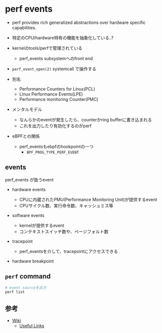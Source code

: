 # perf events

*  perf provides rich generalized abstractions over hardware specific capabilities. 
  * 特定のCPU/hardware特有の機能を抽象化している..?
* kernelのtools/perfで管理されている
  * perf_events subsystemへのfront end

* `perf_event_open(2)` systemcall で操作する

* 別名
  * Performance Counters for Linux(PCL)
  * Linux Performance Events(LPE)
  * Performance monitoring Counter(PMC)

* メンタルモデル
  * なんらかのeventが発生したら、counterかring bufferに書き込まれる
  * これを出力したり有効化するのがperf

* eBPFとの関係
  * perf_eventsもebpfのhookpointの一つ
    * `BPF_PROG_TYPE_PERF_EVENT`

## events

perf_events が扱うevent

* hardware events
  * CPUに内蔵されたPMU(Performance Monitoring Unit)が提供するevent
  * CPUサイクル数、実行命令数、キャッシュミス等

* software events
  * kernelが提供するevent
  * コンテキストスイッチ数や、ページフォルト数

* tracepoint
  * perf_eventsを介して、tracepointにアクセスできる

* hardware breakpoint

## `perf` command

```sh
# event sourceを出力
perf list
```


## 参考

* [Wiki](https://perf.wiki.kernel.org/index.php/Main_Page)
  * [Useful Links](https://perf.wiki.kernel.org/index.php/Useful_Links)
